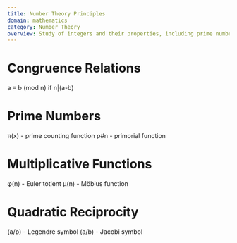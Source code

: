 ```yaml
---
title: Number Theory Principles
domain: mathematics
category: Number Theory
overview: Study of integers and their properties, including prime numbers, congruences, and arithmetic functions.
---
```


# Congruence Relations
a ≡ b (mod n)
if n|(a-b)

# Prime Numbers
π(x) - prime counting function
p#n - primorial function

# Multiplicative Functions
φ(n) - Euler totient
μ(n) - Möbius function

# Quadratic Reciprocity
(a/p) - Legendre symbol
(a/b) - Jacobi symbol